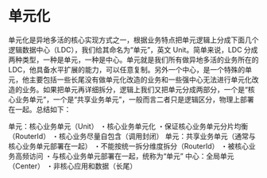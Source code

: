 # 单元化

单元化是异地多活的核心实现方式之一，根据业务特点把单元逻辑上分成下面几个逻辑数据中心（LDC），我们给其命名为“单元”，英文 Unit。简单来说，LDC 分成两种类型，一种是单元，一种是中心。单元就是我们所有做异地多活的业务所在的 LDC，他具备水平扩展的能力，可以任意复制。另外一个中心，是一个特殊的单元，他主要包括一些长尾没有做单元化改造的业务和一些强中心无法进行单元化改造的业务。如果把单元再详细拆分，逻辑上我们又把单元分成两部分，一个是“核心业务单元”，一个是“共享业务单元”，一般而言二者只是逻辑区分，物理上部署在一起。总结如下：

单元：核心业务单元（Unit）
・核心业务单元化
・保证核心业务单元分片均衡（RouterId）
・核心业务尽量自包含（调用封闭）
单元：共享业务单元（通常与核心业务单元部署在一起）
・不能按统一拆分维度拆分（RouterId）
・被核心业务高频访问
・与核心业务单元部署在一起，统称为“单元”
中心：全局单元（Center）
・非核心应用和数据（长尾）
